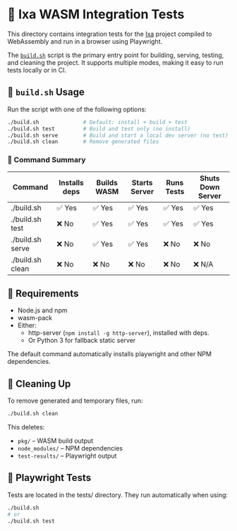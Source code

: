 # 🧪 Ixa WASM Integration Tests

This directory contains integration tests for the [Ixa](https://github.com/CDCgov/ixa)
project compiled to WebAssembly and run in a browser using Playwright.

The [`build.sh`](./build.sh) script is the primary entry point for building, serving, testing, and
cleaning the project. It supports multiple modes, making it easy to run tests locally or in CI.

## 🚀 `build.sh` Usage

Run the script with one of the following options:

```sh
./build.sh              # Default: install + build + test
./build.sh test         # Build and test only (no install)
./build.sh serve        # Build and start a local dev server (no test)
./build.sh clean        # Remove generated files
```

### 🔧 Command Summary

| **Command**      | **Installs deps** | **Builds WASM** | **Starts Server** | **Runs Tests** | **Shuts Down Server** |
| ---------------- |-------------------|-----------------| ----------------- | -------------- | --------------------- |
| ./build.sh       | ✅ Yes             | ✅ Yes           | ✅ Yes             | ✅ Yes          | ✅ Yes                 |
| ./build.sh test  | ❌ No              | ✅ Yes           | ✅ Yes             | ✅ Yes          | ✅ Yes                 |
| ./build.sh serve | ❌ No              | ✅ Yes           | ✅ Yes             | ❌ No           | ❌ No                  |
| ./build.sh clean | ❌ No              | ❌ No            | ❌ No              | ❌ No           | ❌ N/A                 |

## 📝 Requirements
- Node.js and npm
- wasm-pack
- Either:
  - http-server (`npm install -g http-server`), installed with deps.
  - Or Python 3 for fallback static server

The default command automatically installs playwright and other NPM dependencies.


## 🧹 Cleaning Up

To remove generated and temporary files, run:

```sh
./build.sh clean
```

This deletes:
- `pkg/` – WASM build output
- `node_modules/` – NPM dependencies
- `test-results/` – Playwright output

## 🧪 Playwright Tests

Tests are located in the tests/ directory. They run automatically when using:

```sh
./build.sh
# or
./build.sh test
```
